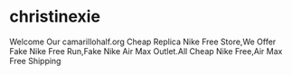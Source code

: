 # christinexie
Welcome Our camarillohalf.org Cheap Replica Nike Free Store,We Offer Fake Nike Free Run,Fake Nike Air Max Outlet.All Cheap Nike Free,Air Max Free Shipping
